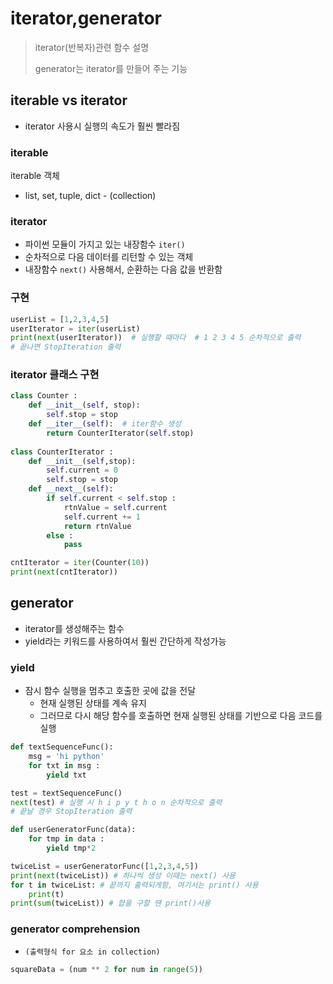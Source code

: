 # iterator,generator

>iterator(반복자)관련 함수 설명 
>
>generator는 iterator를 만들어 주는 기능



## iterable vs iterator 

- iterator 사용시 실행의 속도가 훨씬 빨라짐 

### iterable

iterable 객체 

- list, set, tuple, dict - (collection)

### iterator

- 파이썬 모듈이 가지고 있는 내장함수 `iter()`
- 순차적으로 다음 데이터를 리턴할 수 있는 객체 
- 내장함수 `next()` 사용해서, 순환하는 다음 값을 반환함



### 구현

```python
userList = [1,2,3,4,5]
userIterator = iter(userList)
print(next(userIterator))  # 실행할 때마다  # 1 2 3 4 5 순차적으로 출력
# 끝나면 StopIteration 출력
```

### 

### iterator 클래스 구현

```python
class Counter : 
    def __init__(self, stop):
        self.stop = stop 
    def __iter__(self):  # iter함수 생성
        return CounterIterator(self.stop)
    
class CounterIterator : 
    def __init__(self,stop):
        self.current = 0 
        self.stop = stop 
    def __next__(self):
        if self.current < self.stop : 
            rtnValue = self.current 
            self.current += 1
            return rtnValue
        else : 
            pass

cntIterator = iter(Counter(10))
print(next(cntIterator))
```



## generator

- iterator를 생성해주는 함수
- yield라는 키워드를 사용하여서 훨씬 간단하게 작성가능

### yield

- 잠시 함수 실행을 멈추고 호출한 곳에 값을 전달 
  - 현재 실행된 상태를 계속 유지 
  - 그러므로 다시 해당 함수를 호출하면 현재 실행된 상태를 기반으로 다음 코드를 실행

```python
def textSequenceFunc():
    msg = 'hi python'
    for txt in msg : 
        yield txt

test = textSequenceFunc()
next(test) # 실행 시 h i p y t h o n 순차적으로 출력
# 끝날 경우 StopIteration 출력
```



```python
def userGeneratorFunc(data):
    for tmp in data : 
        yield tmp*2

twiceList = userGeneratorFunc([1,2,3,4,5])
print(next(twiceList)) # 하나씩 생성 이때는 next() 사용
for t in twiceList: # 끝까지 출력되게함, 여기서는 print() 사용
    print(t)
print(sum(twiceList)) # 합을 구할 땐 print()사용
```



### generator comprehension

- `(출력형식 for 요소 in collection) `

```python
squareData = (num ** 2 for num in range(5))
```





